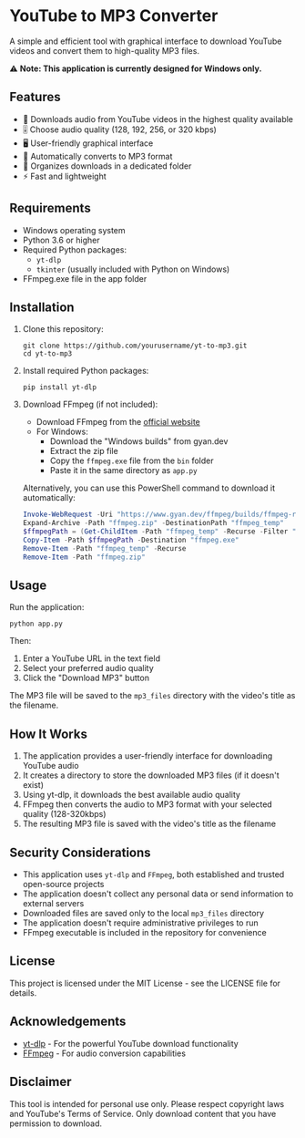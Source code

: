 # YouTube to MP3 Converter

A simple and efficient tool with graphical interface to download YouTube videos and convert them to high-quality MP3 files.

⚠️ **Note: This application is currently designed for Windows only.**

## Features

- 🎵 Downloads audio from YouTube videos in the highest quality available
- 🎚️ Choose audio quality (128, 192, 256, or 320 kbps)
- 🖥️ User-friendly graphical interface
- 🔄 Automatically converts to MP3 format
- 📂 Organizes downloads in a dedicated folder
- ⚡ Fast and lightweight

## Requirements

- Windows operating system
- Python 3.6 or higher
- Required Python packages:
  - `yt-dlp`
  - `tkinter` (usually included with Python on Windows)
- FFmpeg.exe file in the app folder

## Installation

1. Clone this repository:
   ```
   git clone https://github.com/yourusername/yt-to-mp3.git
   cd yt-to-mp3
   ```

2. Install required Python packages:
   ```
   pip install yt-dlp
   ```

3. Download FFmpeg (if not included):
   - Download FFmpeg from the [official website](https://ffmpeg.org/download.html)
   - For Windows:
     - Download the "Windows builds" from gyan.dev
     - Extract the zip file
     - Copy the `ffmpeg.exe` file from the `bin` folder
     - Paste it in the same directory as `app.py`
   
   Alternatively, you can use this PowerShell command to download it automatically:
   ```powershell
   Invoke-WebRequest -Uri "https://www.gyan.dev/ffmpeg/builds/ffmpeg-release-essentials.zip" -OutFile "ffmpeg.zip"
   Expand-Archive -Path "ffmpeg.zip" -DestinationPath "ffmpeg_temp"
   $ffmpegPath = (Get-ChildItem -Path "ffmpeg_temp" -Recurse -Filter "ffmpeg.exe").FullName
   Copy-Item -Path $ffmpegPath -Destination "ffmpeg.exe"
   Remove-Item -Path "ffmpeg_temp" -Recurse
   Remove-Item -Path "ffmpeg.zip"
   ```

## Usage

Run the application:

```
python app.py
```

Then:
1. Enter a YouTube URL in the text field
2. Select your preferred audio quality
3. Click the "Download MP3" button

The MP3 file will be saved to the `mp3_files` directory with the video's title as the filename.

## How It Works

1. The application provides a user-friendly interface for downloading YouTube audio
2. It creates a directory to store the downloaded MP3 files (if it doesn't exist)
3. Using yt-dlp, it downloads the best available audio quality
4. FFmpeg then converts the audio to MP3 format with your selected quality (128-320kbps)
5. The resulting MP3 file is saved with the video's title as the filename

## Security Considerations

- This application uses `yt-dlp` and `FFmpeg`, both established and trusted open-source projects
- The application doesn't collect any personal data or send information to external servers
- Downloaded files are saved only to the local `mp3_files` directory
- The application doesn't require administrative privileges to run
- FFmpeg executable is included in the repository for convenience

## License

This project is licensed under the MIT License - see the LICENSE file for details.

## Acknowledgements

- [yt-dlp](https://github.com/yt-dlp/yt-dlp) - For the powerful YouTube download functionality
- [FFmpeg](https://ffmpeg.org/) - For audio conversion capabilities

## Disclaimer

This tool is intended for personal use only. Please respect copyright laws and YouTube's Terms of Service. Only download content that you have permission to download.

